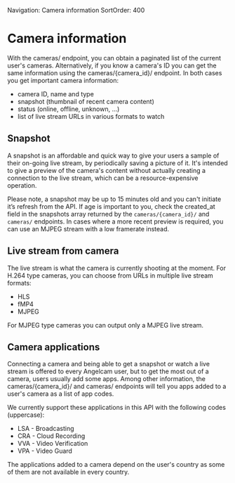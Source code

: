 Navigation: Camera information
SortOrder: 400

# Camera information

With the cameras/ endpoint, you can obtain a paginated list of the current user's cameras. Alternatively, if you know a
camera's ID you can get the same information using the cameras/{camera_id}/ endpoint. In both cases you get important
camera information:

* camera ID, name and type
* snapshot (thumbnail of recent camera content)
* status (online, offline, unknown, ...)
* list of live stream URLs in various formats to watch

## Snapshot

A snapshot is an affordable and quick way to give your users a sample of their on-going live stream, by periodically
saving a picture of it. It's intended to give a preview of the camera's content without actually creating a connection
to the live stream, which can be a resource-expensive operation.

Please note, a snapshot may be up to 15 minutes old and you can't initiate it’s refresh from the API. If age is
important to you, check the created_at field in the snapshots array returned by the `cameras/{camera_id}/` and
`cameras/` endpoints. In cases where a more recent preview is required, you can use an MJPEG stream with a low
framerate instead.

## Live stream from camera

The live stream is what the camera is currently shooting at the moment. For H.264 type cameras, you can choose from
URLs in multiple live stream formats:

 * HLS
 * fMP4
 * MJPEG

For MJPEG type cameras you can output only a MJPEG live stream.

## Camera applications

Connecting a camera and being able to get a snapshot or watch a live stream is offered to every Angelcam user, but to
get the most out of a camera, users usually add some apps. Among other information, the cameras/{camera_id}/ and
cameras/ endpoints will tell you apps added to a user's camera as a list of app codes.

We currently support these applications in this API with the following codes (uppercase):

* LSA - Broadcasting
* CRA - Cloud Recording
* VVA - Video Verification
* VPA - Video Guard

The applications added to a camera depend on the user's country as some of them are not available in every country.
